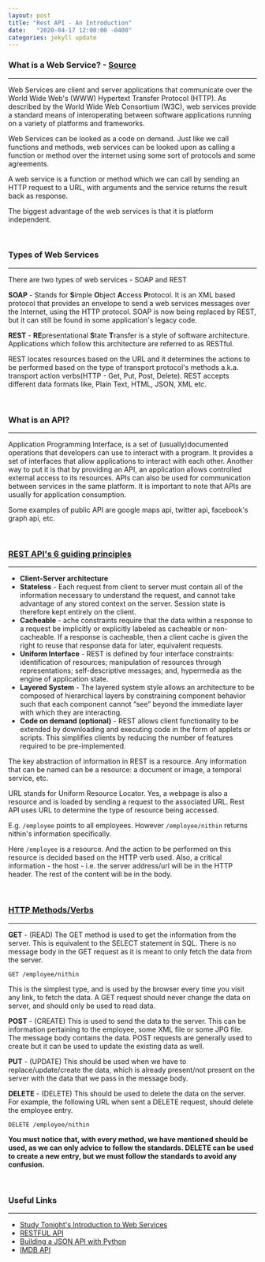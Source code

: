 ```yaml
---
layout: post
title: "Rest API - An Introduction"
date:   "2020-04-17 12:00:00 -0400"
categories: jekyll update
---
```

### What is a Web Service? - [Source](https://www.studytonight.com/rest-web-service/introduction)
-------
Web Services are client and server applications that communicate over the World Wide Web's (WWW) Hypertext Transfer Protocol (HTTP). As described by the World Wide Web Consortium (W3C), web services provide a standard means of interoperating between software applications running on a variety of platforms and frameworks.

Web Services can be looked as a code on demand. Just like we call functions and methods, web services can be looked upon as calling a function or method over the internet using some sort of protocols and some agreements.

A web service is a function or method which we can call by sending an HTTP request to a URL, with arguments and the service returns the result back as response.

The biggest advantage of the web services is that it is platform independent.

&nbsp;

### Types of Web Services
--------
There are two types of web services - SOAP and REST

**SOAP** - Stands for **S**imple **O**bject **A**ccess **P**rotocol. It is an XML based protocol that provides an envelope to send a web services messages over the Internet, using the HTTP protocol. SOAP is now being replaced by REST, but it can still be found in some application's legacy code.

**REST** - **RE**presentational **S**tate **T**ransfer is a style of software architecture. Applications which follow this architecture are referred to as RESTful.

REST locates resources based on the URL and it determines the actions to be performed based on the type of transport protocol's methods a.k.a. transport action verbs(HTTP - Get, Put, Post, Delete). REST accepts different data formats like, Plain Text, HTML, JSON, XML etc. 

&nbsp;

### What is an API?
-------
Application Programming Interface, is a set of (usually)documented operations that developers can use to interact with a program. It provides a set of interfaces that allow applications to interact with each other. Another way to put it is that by providing an API, an application allows controlled external access to its resources. APIs can also be used for communication between services in the same platform. It is important to note that APIs are usually for application consumption. 

Some examples of public API are google maps api, twitter api, facebook's graph api, etc.

&nbsp;

### [REST API's 6 guiding principles](https://restfulapi.net/)
------
- **Client-Server architecture**
-  **Stateless** - Each request from client to server must contain all of the information necessary to understand the request, and cannot take advantage of any stored context on the server. Session state is therefore kept entirely on the client.
-  **Cacheable** - ache constraints require that the data within a response to a request be implicitly or explicitly labeled as cacheable or non-cacheable. If a response is cacheable, then a client cache is given the right to reuse that response data for later, equivalent requests.
- **Uniform Interface** - REST is defined by four interface constraints: identification of resources; manipulation of resources through representations; self-descriptive messages; and, hypermedia as the engine of application state.
- **Layered System** - The layered system style allows an architecture to be composed of hierarchical layers by constraining component behavior such that each component cannot “see” beyond the immediate layer with which they are interacting.
- **Code on demand (optional)** - REST allows client functionality to be extended by downloading and executing code in the form of applets or scripts. This simplifies clients by reducing the number of features required to be pre-implemented.

The key abstraction of information in REST is a resource. Any information that can be named can be a resource: a document or image, a temporal service, etc.

URL stands for Uniform Resource Locator. Yes, a webpage is also a resource and is loaded by sending a request to the associated URL. Rest API uses URL to determine the type of resource being accessed.

E.g. `/employee` points to all employees. However `/employee/nithin` returns nithin's information specifically. 

Here `/employee` is a resource. And the action to be performed on this resource is decided based on the HTTP verb used. Also, a critical information - the host - i.e. the server address/url will be in the HTTP header. The rest of the content will be in the body.

&nbsp;

### [HTTP Methods/Verbs](https://www.studytonight.com/rest-web-service/understanding-http)
-------
**GET** - (READ) The GET method is used to get the information from the server. This is equivalent to the SELECT statement in SQL. There is no message body in the GET request as it is meant to only fetch the data from the server.

```
GET /employee/nithin
```

This is the simplest type, and is used by the browser every time you visit any link, to fetch the data. A GET request should never change the data on server, and should only be used to read data.

**POST** - (CREATE) This is used to send the data to the server. This can be information pertaining to the employee, some XML file or some JPG file. The message body contains the data. POST requests are generally used to create but it can be used to update the existing data as well.

**PUT** - (UPDATE) This should be used when we have to replace/update/create the data, which is already present/not present on the server with the data that we pass in the message body.

**DELETE** - (DELETE) This should be used to delete the data on the server. For example, the following URL when sent a DELETE request, should delete the employee entry.

```
DELETE /employee/nithin
```

**You must notice that, with every method, we have mentioned should be used, as we can only advice to follow the standards. DELETE can be used to create a new entry, but we must follow the standards to avoid any confusion.**

&nbsp;

### Useful Links
------
- [Study Tonight's Introduction to Web Services](https://www.studytonight.com/rest-web-service/introduction)
- [RESTFUL API](https://restfulapi.net/)
- [Building a JSON API with Python](https://www.freecodecamp.org/news/build-a-simple-json-api-in-python/)
- [IMDB API](https://blog.api.rakuten.net/imdb-api-tutorial/)

&nbsp;

